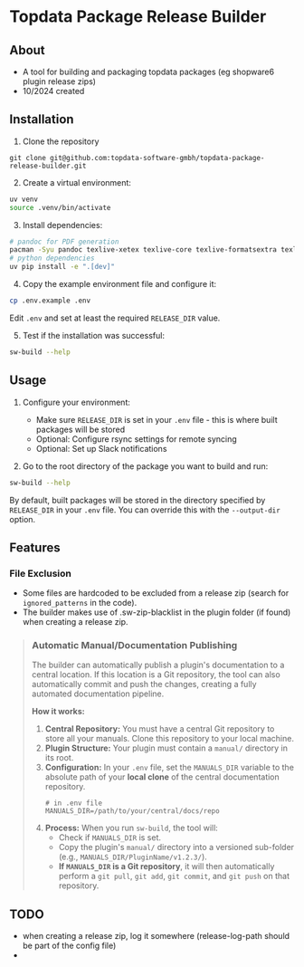 # Topdata Package Release Builder

## About
- A tool for building and packaging topdata packages (eg shopware6 plugin release zips)
- 10/2024 created

## Installation

1. Clone the repository
```
git clone git@github.com:topdata-software-gmbh/topdata-package-release-builder.git
```

2. Create a virtual environment:
```bash
uv venv
source .venv/bin/activate
```
   
3. Install dependencies:
```bash
# pandoc for PDF generation
pacman -Syu pandoc texlive-xetex texlive-core texlive-formatsextra texlive-latexextra
# python dependencies
uv pip install -e ".[dev]"
```

4. Copy the example environment file and configure it:
```bash
cp .env.example .env
```
Edit `.env` and set at least the required `RELEASE_DIR` value.

5. Test if the installation was successful:
```bash
sw-build --help
```

## Usage

1. Configure your environment:
   - Make sure `RELEASE_DIR` is set in your `.env` file - this is where built packages will be stored
   - Optional: Configure rsync settings for remote syncing
   - Optional: Set up Slack notifications

2. Go to the root directory of the package you want to build and run:
```bash
sw-build --help
```

By default, built packages will be stored in the directory specified by `RELEASE_DIR` in your `.env` file.
You can override this with the `--output-dir` option.

## Features

### File Exclusion
- Some files are hardcoded to be excluded from a release zip (search for `ignored_patterns` in the code).
- The builder makes use of .sw-zip-blacklist in the plugin folder (if found) when creating a release zip.

> ### Automatic Manual/Documentation Publishing
> 
> The builder can automatically publish a plugin's documentation to a central location. If this location is a Git repository, the tool can also automatically commit and push the changes, creating a fully automated documentation pipeline.
> 
> **How it works:**
> 
> 1.  **Central Repository:** You must have a central Git repository to store all your manuals. Clone this repository to your local machine.
> 2.  **Plugin Structure:** Your plugin must contain a `manual/` directory in its root.
> 3.  **Configuration:** In your `.env` file, set the `MANUALS_DIR` variable to the absolute path of your **local clone** of the central documentation repository.
>     ```dotenv
>     # in .env file
>     MANUALS_DIR=/path/to/your/central/docs/repo
>     ```
> 4.  **Process:** When you run `sw-build`, the tool will:
>     *   Check if `MANUALS_DIR` is set.
>     *   Copy the plugin's `manual/` directory into a versioned sub-folder (e.g., `MANUALS_DIR/PluginName/v1.2.3/`).
>     *   **If `MANUALS_DIR` is a Git repository**, it will then automatically perform a `git pull`, `git add`, `git commit`, and `git push` on that repository.


## TODO
- when creating a release zip, log it somewhere (release-log-path should be part of the config file)
- 